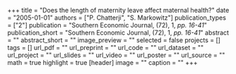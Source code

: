 +++
title = "Does the length of maternity leave affect maternal health?"
date = "2005-01-01"
authors = ["P. Chatterji", "S. Markowitz"]
publication_types = ["2"]
publication = "Southern Economic Journal, (72), 1, _pp. 16-41_"
publication_short = "Southern Economic Journal, (72), 1, _pp. 16-41_"
abstract = ""
abstract_short = ""
image_preview = ""
selected = false
projects = []
tags = []
url_pdf = ""
url_preprint = ""
url_code = ""
url_dataset = ""
url_project = ""
url_slides = ""
url_video = ""
url_poster = ""
url_source = ""
math = true
highlight = true
[header]
image = ""
caption = ""
+++
